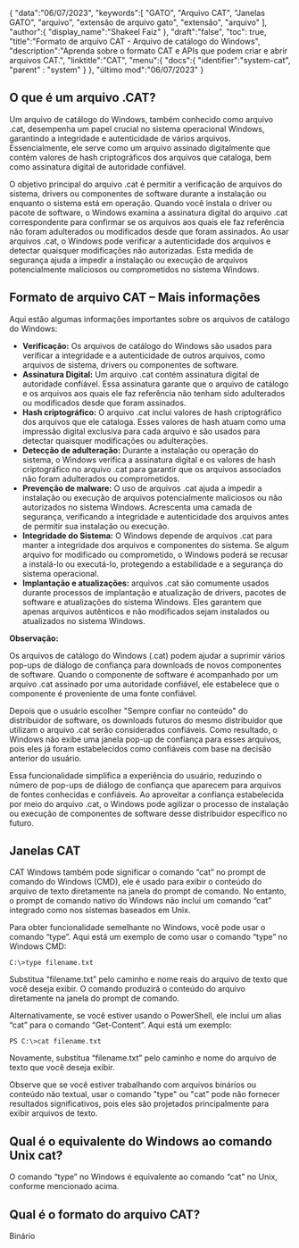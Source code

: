 {
"data":"06/07/2023",
   "keywords":[
"GATO",
"Arquivo CAT",
"Janelas GATO",
"arquivo",
"extensão de arquivo gato",
"extensão",
"arquivo"
],
   "author":{
"display_name":"Shakeel Faiz"
},
"draft":"false",
"toc": true,
"title":"Formato de arquivo CAT - Arquivo de catálogo do Windows",
   "description":"Aprenda sobre o formato CAT e APIs que podem criar e abrir arquivos CAT.",
"linktitle":"CAT",
   "menu":{
      "docs":{
         "identifier":"system-cat",
"parent" : "system"
}
},
"último mod":"06/07/2023"
}

## O que é um arquivo .CAT?

Um arquivo de catálogo do Windows, também conhecido como arquivo .cat, desempenha um papel crucial no sistema operacional Windows, garantindo a integridade e autenticidade de vários arquivos. Essencialmente, ele serve como um arquivo assinado digitalmente que contém valores de hash criptográficos dos arquivos que cataloga, bem como assinatura digital de autoridade confiável.

O objetivo principal do arquivo .cat é permitir a verificação de arquivos do sistema, drivers ou componentes de software durante a instalação ou enquanto o sistema está em operação. Quando você instala o driver ou pacote de software, o Windows examina a assinatura digital do arquivo .cat correspondente para confirmar se os arquivos aos quais ele faz referência não foram adulterados ou modificados desde que foram assinados. Ao usar arquivos .cat, o Windows pode verificar a autenticidade dos arquivos e detectar quaisquer modificações não autorizadas. Esta medida de segurança ajuda a impedir a instalação ou execução de arquivos potencialmente maliciosos ou comprometidos no sistema Windows.

## Formato de arquivo CAT – Mais informações

Aqui estão algumas informações importantes sobre os arquivos de catálogo do Windows:

- **Verificação:** Os arquivos de catálogo do Windows são usados para verificar a integridade e a autenticidade de outros arquivos, como arquivos de sistema, drivers ou componentes de software.
- **Assinatura Digital:** Um arquivo .cat contém assinatura digital de autoridade confiável. Essa assinatura garante que o arquivo de catálogo e os arquivos aos quais ele faz referência não tenham sido adulterados ou modificados desde que foram assinados.
- **Hash criptográfico:** O arquivo .cat inclui valores de hash criptográfico dos arquivos que ele cataloga. Esses valores de hash atuam como uma impressão digital exclusiva para cada arquivo e são usados para detectar quaisquer modificações ou adulterações.
- **Detecção de adulteração:** Durante a instalação ou operação do sistema, o Windows verifica a assinatura digital e os valores de hash criptográfico no arquivo .cat para garantir que os arquivos associados não foram adulterados ou comprometidos.
- **Prevenção de malware:** O uso de arquivos .cat ajuda a impedir a instalação ou execução de arquivos potencialmente maliciosos ou não autorizados no sistema Windows. Acrescenta uma camada de segurança, verificando a integridade e autenticidade dos arquivos antes de permitir sua instalação ou execução.
- **Integridade do Sistema:** O Windows depende de arquivos .cat para manter a integridade dos arquivos e componentes do sistema. Se algum arquivo for modificado ou comprometido, o Windows poderá se recusar a instalá-lo ou executá-lo, protegendo a estabilidade e a segurança do sistema operacional.
- **Implantação e atualizações:** arquivos .cat são comumente usados durante processos de implantação e atualização de drivers, pacotes de software e atualizações do sistema Windows. Eles garantem que apenas arquivos autênticos e não modificados sejam instalados ou atualizados no sistema Windows.

**Observação:**

Os arquivos de catálogo do Windows (.cat) podem ajudar a suprimir vários pop-ups de diálogo de confiança para downloads de novos componentes de software. Quando o componente de software é acompanhado por um arquivo .cat assinado por uma autoridade confiável, ele estabelece que o componente é proveniente de uma fonte confiável.

Depois que o usuário escolher "Sempre confiar no conteúdo" do distribuidor de software, os downloads futuros do mesmo distribuidor que utilizam o arquivo .cat serão considerados confiáveis. Como resultado, o Windows não exibe uma janela pop-up de confiança para esses arquivos, pois eles já foram estabelecidos como confiáveis com base na decisão anterior do usuário.

Essa funcionalidade simplifica a experiência do usuário, reduzindo o número de pop-ups de diálogo de confiança que aparecem para arquivos de fontes conhecidas e confiáveis. Ao aproveitar a confiança estabelecida por meio do arquivo .cat, o Windows pode agilizar o processo de instalação ou execução de componentes de software desse distribuidor específico no futuro.

## Janelas CAT

CAT Windows também pode significar o comando “cat” no prompt de comando do Windows (CMD), ele é usado para exibir o conteúdo do arquivo de texto diretamente na janela do prompt de comando. No entanto, o prompt de comando nativo do Windows não inclui um comando “cat” integrado como nos sistemas baseados em Unix.

Para obter funcionalidade semelhante no Windows, você pode usar o comando “type”. Aqui está um exemplo de como usar o comando “type” no Windows CMD:

```
C:\>type filename.txt
```

Substitua “filename.txt” pelo caminho e nome reais do arquivo de texto que você deseja exibir. O comando produzirá o conteúdo do arquivo diretamente na janela do prompt de comando.

Alternativamente, se você estiver usando o PowerShell, ele inclui um alias “cat” para o comando “Get-Content”. Aqui está um exemplo:

```
PS C:\>cat filename.txt
```

Novamente, substitua “filename.txt” pelo caminho e nome do arquivo de texto que você deseja exibir.

Observe que se você estiver trabalhando com arquivos binários ou conteúdo não textual, usar o comando "type" ou "cat" pode não fornecer resultados significativos, pois eles são projetados principalmente para exibir arquivos de texto.

## Qual é o equivalente do Windows ao comando Unix cat?

O comando “type” no Windows é equivalente ao comando “cat” no Unix, conforme mencionado acima.

## Qual é o formato do arquivo CAT?

Binário


